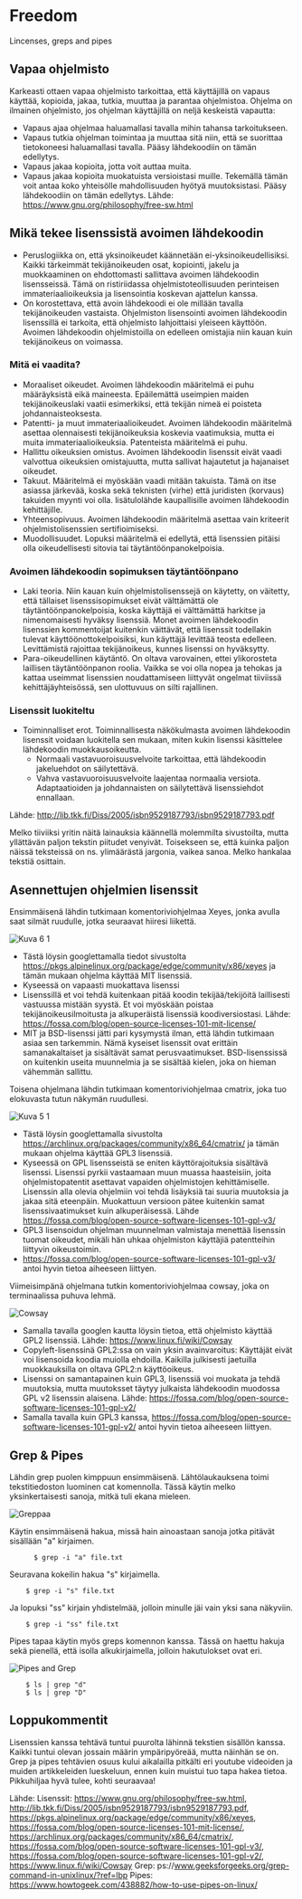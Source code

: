 # Freedom
Lincenses, greps and pipes

## Vapaa ohjelmisto

Karkeasti ottaen vapaa ohjelmisto tarkoittaa, että käyttäjillä on vapaus käyttää, kopioida, jakaa, tutkia, muuttaa ja parantaa ohjelmistoa. 
Ohjelma on ilmainen ohjelmisto, jos ohjelman käyttäjillä on neljä keskeistä vapautta:

  - Vapaus ajaa ohjelmaa haluamallasi tavalla mihin tahansa tarkoitukseen.
  - Vapaus tutkia ohjelman toimintaa ja muuttaa sitä niin, että se suorittaa tietokoneesi haluamallasi tavalla. Pääsy lähdekoodiin on tämän edellytys.
  - Vapaus jakaa kopioita, jotta voit auttaa muita. 
  - Vapaus jakaa kopioita muokatuista versioistasi muille. Tekemällä tämän voit antaa koko yhteisölle mahdollisuuden hyötyä muutoksistasi. 
    Pääsy lähdekoodiin on tämän edellytys. 
 Lähde: https://www.gnu.org/philosophy/free-sw.html 
 
 ## Mikä tekee lisenssistä avoimen lähdekoodin
  
 - Peruslogiikka on, että yksinoikeudet käännetään ei-yksinoikeudellisiksi. Kaikki tärkeimmät tekijänoikeuden osat, kopiointi, jakelu ja muokkaaminen on ehdottomasti sallittava avoimen lähdekoodin lisensseissä. Tämä on ristiriidassa ohjelmistoteollisuuden perinteisen immateriaalioikeuksia ja lisensointia koskevan ajattelun kanssa.
 - On korostettava, että avoin lähdekoodi ei ole millään tavalla tekijänoikeuden vastaista. Ohjelmiston lisensointi avoimen lähdekoodin lisenssillä ei tarkoita, että ohjelmisto lahjoittaisi yleiseen käyttöön. Avoimen lähdekoodin ohjelmistoilla on edelleen omistajia niin kauan kuin tekijänoikeus on voimassa.
 
 ### Mitä ei vaadita?
 
  - Moraaliset oikeudet. Avoimen lähdekoodin määritelmä ei puhu määräyksistä eikä maineesta. Epäilemättä useimpien maiden tekijänoikeuslaki vaatii esimerkiksi, 
    että tekijän nimeä ei poisteta johdannaisteoksesta.
  - Patentti- ja muut immateriaalioikeudet. Avoimen lähdekoodin määritelmä asettaa olennaisesti tekijänoikeuksia koskevia vaatimuksia, mutta ei muita
    immateriaalioikeuksia. Patenteista määritelmä ei puhu.
  - Hallittu oikeuksien omistus. Avoimen lähdekoodin lisenssit eivät vaadi valvottua oikeuksien omistajuutta, mutta sallivat hajautetut ja hajanaiset oikeudet.
  - Takuut. Määritelmä ei myöskään vaadi mitään takuista. Tämä on itse asiassa järkevää, koska sekä teknisten (virhe) että juridisten (korvaus) takuiden myynti voi
    olla. 
    lisätulolähde kaupallisille avoimen lähdekoodin kehittäjille. 
  - Yhteensopivuus. Avoimen lähdekoodin määritelmä asettaa vain kriteerit ohjelmistolisenssien sertifioimiseksi. 
  - Muodollisuudet. Lopuksi määritelmä ei edellytä, että lisenssien pitäisi olla oikeudellisesti sitovia tai täytäntöönpanokelpoisia.
    
### Avoimen lähdekoodin sopimuksen täytäntöönpano

 - Laki teoria. Niin kauan kuin ohjelmistolisenssejä on käytetty, on väitetty, että tällaiset lisenssisopimukset eivät välttämättä ole täytäntöönpanokelpoisia,
   koska käyttäjä ei välttämättä harkitse ja nimenomaisesti hyväksy lisenssiä. Monet avoimen lähdekoodin lisenssien kommentoijat kuitenkin väittävät, että
   lisenssit todellakin tulevat käyttöönottokelpoisiksi, kun käyttäjä levittää teosta edelleen. Levittämistä rajoittaa tekijänoikeus, kunnes lisenssi on hyväksytty. 
 - Para-oikeudellinen käytäntö. On oltava varovainen, ettei ylikorosteta laillisen täytäntöönpanon roolia. Vaikka se voi olla nopea ja tehokas ja kattaa 
   useimmat lisenssien noudattamiseen liittyvät ongelmat tiiviissä kehittäjäyhteisössä, sen ulottuvuus on silti rajallinen. 
   
### Lisenssit luokiteltu

 - Toiminnalliset erot. Toiminnallisesta näkökulmasta avoimen lähdekoodin lisenssit voidaan luokitella sen mukaan, miten kukin lisenssi käsittelee lähdekoodin
   muokkausoikeutta. 
     - Normaali vastavuoroisuusvelvoite tarkoittaa, että lähdekoodin jakeluehdot on säilytettävä. 
     - Vahva vastavuoroisuusvelvoite laajentaa normaalia versiota. Adaptaatioiden ja johdannaisten on säilytettävä lisenssiehdot ennallaan. 

 Lähde: http://lib.tkk.fi/Diss/2005/isbn9529187793/isbn9529187793.pdf 
 
Melko tiiviiksi yritin näitä lainauksia käännellä molemmilta sivustoilta, mutta yllättävän paljon tekstin piitudet venyivät. Toisekseen se, että kuinka paljon näissä teksteissä on ns. ylimäärästä jargonia, vaikea sanoa. Melko hankalaa tekstiä osittain. 

## Asennettujen ohjelmien lisenssit

Ensimmäisenä lähdin tutkimaan komentoriviohjelmaa Xeyes, jonka avulla saat silmät ruudulle, jotka seuraavat hiiresi liikettä. 

![Kuva 6 1](https://user-images.githubusercontent.com/100162043/214512030-751348c0-8d4b-4d22-b772-003a4934af4d.jpg)

 - Tästä löysin googlettamalla tiedot sivustolta https://pkgs.alpinelinux.org/package/edge/community/x86/xeyes ja tämän mukaan ohjelma käyttää MIT lisenssiä.
 - Kyseessä on vapaasti muokattava lisenssi 
 - Lisenssillä et voi tehdä kuitenkaan pitää koodin tekijää/tekijöitä laillisesti vastuussa mistään syystä. Et voi myöskään poistaa tekijänoikeusilmoitusta ja alkuperäistä lisenssiä koodiversiostasi. Lähde: https://fossa.com/blog/open-source-licenses-101-mit-license/ 
 - MIT ja BSD-lisenssi jätti pari kysymystä ilman, että lähdin tutkimaan asiaa sen tarkemmin. Nämä kyseiset lisenssit ovat erittäin samanakaltaiset ja sisältävät samat perusvaatimukset. BSD-lisenssissä on kuitenkin useita muunnelmia ja se sisältää kielen, joka on hieman vähemmän sallittu. 

Toisena ohjelmana lähdin tutkimaan komentoriviohjelmaa cmatrix, joka tuo elokuvasta tutun näkymän ruudullesi.

![Kuva 5 1](https://user-images.githubusercontent.com/100162043/214517598-0b46db63-de93-4e8d-87d8-eb2add033a19.jpg)

 - Tästä löysin googlettamalla sivustolta https://archlinux.org/packages/community/x86_64/cmatrix/ ja tämän mukaan ohjelma käyttää GPL3 lisenssiä.
 - Kyseessä on GPL lisensseistä se eniten käyttörajoituksia sisältävä lisenssi. Lisenssi pyrkii vastaamaan muun muassa haasteisiin, joita ohjelmistopatentit asettavat vapaiden ohjelmistojen kehittämiselle. Lisenssin alla olevia ohjelmiin voi tehdä lisäyksiä tai suuria muutoksia ja jakaa sitä eteenpäin. Muokattuun versioon pätee kuitenkin samat lisenssivaatimukset kuin alkuperäisessä. Lähde https://fossa.com/blog/open-source-software-licenses-101-gpl-v3/ 
 - GPL3 lisensoidun ohjelman muunnelman valmistaja menettää lisenssin tuomat oikeudet, mikäli hän uhkaa ohjelmiston käyttäjiä patentteihin liittyvin oikeustoimin. 
 - https://fossa.com/blog/open-source-software-licenses-101-gpl-v3/ antoi hyvin tietoa aiheeseen liittyen. 

Viimeisimpänä ohjelmana tutkin komentoriviohjelmaa cowsay, joka on terminaalissa puhuva lehmä. 

![Cowsay](https://user-images.githubusercontent.com/100162043/214522326-5cc84966-6d83-4aa3-9832-59323fa90daf.JPG)

  - Samalla tavalla googlen kautta löysin tietoa, että ohjelmisto käyttää GPL2 lisenssiä. Lähde: https://www.linux.fi/wiki/Cowsay
  - Copyleft-lisenssinä GPL2:ssa on vain yksin avainvaroitus: Käyttäjät eivät voi lisensoida koodia muiolla ehdoilla. Kaikilla julkisesti jaetuilla muokkauksilla on oltava GPL2:n käyttöoikeus. 
  -  Lisenssi on samantapainen kuin GPL3, lisenssiä voi muokata ja tehdä muutoksia, mutta muutoksset täytyy julkaista lähdekoodin muodossa GPL v2 lisenssin alaisena. 
 Lähde: https://fossa.com/blog/open-source-software-licenses-101-gpl-v2/
  - Samalla tavalla kuin GPL3 kanssa, https://fossa.com/blog/open-source-software-licenses-101-gpl-v2/ antoi hyvin tietoa aiheeseen liittyen. 
  
  ## Grep & Pipes
  
 Lähdin grep puolen kimppuun ensimmäisenä. Lähtölaukauksena toimi tekstitiedoston luominen cat komennolla. Tässä käytin melko yksinkertaisesti sanoja, mitkä tuli ekana mieleen. 
  
  ![Greppaa](https://user-images.githubusercontent.com/100162043/214817034-86c3a16a-59b1-4c38-84f6-c13de25dc9d2.jpg)

 Käytin ensimmäisenä hakua, missä hain ainoastaan sanoja jotka pitävät sisällään "a" kirjaimen. 
  
          $ grep -i "a" file.txt
          
 Seuravana kokeilin hakua "s" kirjaimella.
  
        $ grep -i "s" file.txt
        
 Ja lopuksi "ss" kirjain yhdistelmää, jolloin minulle jäi vain yksi sana näkyviin. 
 
        $ grep -i "ss" file.txt
        


Pipes tapaa käytin myös greps komennon kanssa. Tässä on haettu hakuja sekä pienellä, että isolla alkukirjaimella, jolloin hakutulokset ovat eri. 

![Pipes and Grep](https://user-images.githubusercontent.com/100162043/214818090-a1cb7cc9-4e71-4869-9ed0-6e41d1e7eb63.jpg)

        $ ls | grep "d"
        $ ls | grep "D"
        
## Loppukommentit

Lisenssien kanssa tehtävä tuntui puurolta lähinnä tekstien sisällön kanssa. Kaikki tuntui olevan jossain määrin ympäripyöreää, mutta näinhän se on. 
Grep ja pipes tehtävien osuus kului aikalailla pitkälti eri youtube videoiden ja muiden artikkeleiden lueskeluun, ennen kuin muistui tuo tapa hakea tietoa. 
Pikkuhiljaa hyvä tulee, kohti seuraavaa!


Lähde: 
Lisenssit: https://www.gnu.org/philosophy/free-sw.html, http://lib.tkk.fi/Diss/2005/isbn9529187793/isbn9529187793.pdf, https://pkgs.alpinelinux.org/package/edge/community/x86/xeyes, https://fossa.com/blog/open-source-licenses-101-mit-license/, https://archlinux.org/packages/community/x86_64/cmatrix/, https://fossa.com/blog/open-source-software-licenses-101-gpl-v3/, https://fossa.com/blog/open-source-software-licenses-101-gpl-v2/, https://www.linux.fi/wiki/Cowsay
Grep: ps://www.geeksforgeeks.org/grep-command-in-unixlinux/?ref=lbp
Pipes: https://www.howtogeek.com/438882/how-to-use-pipes-on-linux/

 

